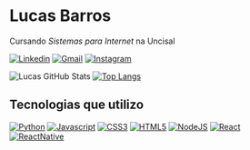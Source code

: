 # Lucas Barros

Cursando *Sistemas para Internet* na Uncisal 

[![Linkedin](https://img.shields.io/badge/LinkedIn-0077B5?style=for-the-badge&logo=linkedin&logoColor=white)](https://www.linkedin.com/in/lucas-barros-239221190/)
[![Gmail](https://img.shields.io/badge/Gmail-D14836?style=for-the-badge&logo=gmail&logoColor=white)](https://www.linkedin.com/in/lucas-barros-239221190/)
[![Instagram](https://img.shields.io/badge/Instagram-E4405F?style=for-the-badge&logo=instagram&logoColor=white)](https://www.instagram.com/lucas.it0/)

 ![Lucas GitHub Stats](https://github-readme-stats.vercel.app/api?username=arenitoo&show_icons=true&theme=radical)     [![Top Langs](https://github-readme-stats.vercel.app/api/top-langs/?username=arenitoo&layout=compact&icons=true&theme=radical)](https://github.com/arenitoo/github-readme-stats)
 ## Tecnologias que utilizo
 [![Python](https://img.shields.io/badge/Python-14354C?style=for-the-badge&logo=python&logoColor=white)]()
 [![Javascript](https://img.shields.io/badge/JavaScript-F7DF1E?style=for-the-badge&logo=javascript&logoColor=black)]()
 [![CSS3](https://img.shields.io/badge/CSS3-1572B6?style=for-the-badge&logo=css3&logoColor=white)]()
 [![HTML5](https://img.shields.io/badge/HTML5-E34F26?style=for-the-badge&logo=html5&logoColor=white)]()
 [![NodeJS](https://img.shields.io/badge/Node.js-43853D?style=for-the-badge&logo=node.js&logoColor=white)]()
 [![React](https://img.shields.io/badge/React-20232A?style=for-the-badge&logo=react&logoColor=61DAFB)]()
 [![ReactNative](https://img.shields.io/badge/React_Native-20232A?style=for-the-badge&logo=react&logoColor=61DAFB)]()
